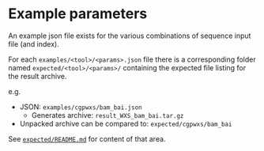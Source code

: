 # Example parameters

An example json file exists for the various combinations of sequence input file (and index).

For each `examples/<tool>/<params>.json` file there is a corresponding folder named
`expected/<tool>/<params>/` containing the expected file listing for the result archive.

e.g.

* JSON: `examples/cgpwxs/bam_bai.json`
  * Generates archive: `result_WXS_bam_bai.tar.gz`
* Unpacked archive can be compared to: `expected/cgpwxs/bam_bai`

See [`expected/README.md`](../expected/README.md) for content of that area.
